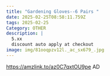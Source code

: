 ```yaml
---
title: "Gardening Gloves--6 Pairs "
date: 2025-02-25T08:58:11.759Z
tags: 2025-02-25
Category: OTHER
description: |
  5.xx
  discount auto apply at checkout 
image: img/81ooqpzv12l._ac_sx679_.jpg
---
```

https://amzlink.to/az0C7qxtOU9pe
AD